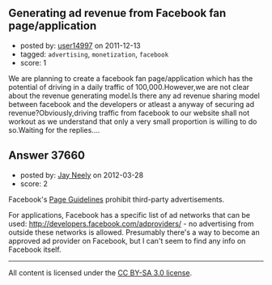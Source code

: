 ## Generating ad revenue from Facebook fan page/application

- posted by: [user14997](https://stackexchange.com/users/-1/14997-user14997) on 2011-12-13
- tagged: `advertising`, `monetization`, `facebook`
- score: 1

We are planning to create a facebook fan page/application which has the potential of driving in a daily traffic of 100,000.However,we are not clear about the revenue generating model.Is there any ad revenue sharing model between facebook and the developers or atleast a anyway of securing ad revenue?Obviously,driving traffic from facebook to our website shall not workout as we understand that only a very small proportion is willing to do so.Waiting for the replies....


## Answer 37660

- posted by: [Jay Neely](https://stackexchange.com/users/-1/1801-jay-neely) on 2012-03-28
- score: 2

<p>Facebook's <a href="http://www.facebook.com/page_guidelines.php" rel="nofollow">Page Guidelines</a> prohibit third-party advertisements.</p>

<p>For applications, Facebook has a specific list of ad networks that can be used: <a href="http://developers.facebook.com/adproviders/" rel="nofollow">http://developers.facebook.com/adproviders/</a> - no advertising from outside these networks is allowed. Presumably there's a way to become an approved ad provider on Facebook, but I can't seem to find any info on Facebook itself.</p>




---

All content is licensed under the [CC BY-SA 3.0 license](https://creativecommons.org/licenses/by-sa/3.0/).
